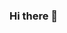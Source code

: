 ### Hi there 👋

<!--
**FU-Dever/FU-DEVER** is a ✨ _special_ ✨ repository because its `README.md` (this file) appears on your GitHub profile.
I'm Vuong, owner of this github chanel
Here are some ideas to get you started:

- 🔭 I’m currently working on DEVER Club
- 🌱 I’m currently learning Software Engineering
- 💬 Ask me about DEVER Club
- 📫 How to reach me: vuongbdde160256@fpt.edu.vn or hocthuat.dever@gmail.com
- 😄 Pronouns: 
- ⚡ Fun fact: 
-->
